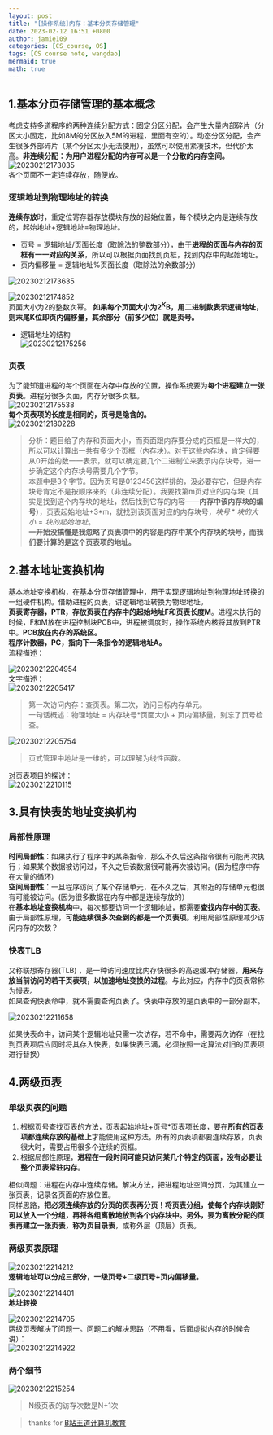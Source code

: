```yaml
---
layout: post
title: "[操作系统]内存：基本分页存储管理"
date: 2023-02-12 16:51 +0800
author: jamie109
categories: [CS_course, OS]
tags: [CS course note, wangdao]
mermaid: true
math: true
---
```

## 1.基本分页存储管理的基本概念 
考虑支持多道程序的两种连续分配方式：固定分区分配，会产生大量内部碎片（分区大小固定，比如8M的分区放入5M的进程，里面有空的）。动态分区分配，会产生很多外部碎片（某个分区太小无法使用），虽然可以使用紧凑技术，但代价太高。**非连续分配：为用户进程分配的内存可以是一个分散的内存空间。**   
 ![20230212173035](https://cdn.jsdelivr.net/gh/jamie109/my-img/for-VSCode/20230212173035.png)   
 各个页面不一定连续存放，随便放。   
### 逻辑地址到物理地址的转换   
**连续存放**时，重定位寄存器存放模块存放的起始位置，每个模块之内是连续存放的，起始地址+逻辑地址=物理地址。  
* 页号 = 逻辑地址/页面长度（取除法的整数部分），由于**进程的页面与内存的页框有一一对应的关系**，所以可以根据页面找到页框，找到内存中的起始地址。    
* 页内偏移量 = 逻辑地址%页面长度（取除法的余数部分）  

![20230212173635](https://cdn.jsdelivr.net/gh/jamie109/my-img/for-VSCode/20230212173635.png)

![20230212174852](https://cdn.jsdelivr.net/gh/jamie109/my-img/for-VSCode/20230212174852.png)   
页面大小为2的整数次幂。
**如果每个页面大小为$2^{K}$B，用二进制数表示逻辑地址，则末尾K位即页内偏移量，其余部分（前多少位）就是页号。**   
* 逻辑地址的结构    
  ![20230212175256](https://cdn.jsdelivr.net/gh/jamie109/my-img/for-VSCode/20230212175256.png)

### 页表   
为了能知道进程的每个页面在内存中存放的位置，操作系统要为**每个进程建立一张页表**。进程分很多页面，内存分很多页框。   
![20230212175538](https://cdn.jsdelivr.net/gh/jamie109/my-img/for-VSCode/20230212175538.png)   
**每个页表项的长度是相同的，页号是隐含的。**   
![20230212180228](https://cdn.jsdelivr.net/gh/jamie109/my-img/for-VSCode/20230212180228.png)   
>分析：题目给了内存和页面大小，而页面跟内存要分成的页框是一样大的，所以可以计算出一共有多少个页框（内存块）。对于这些内存块，肯定得要从0开始的数一一表示，就可以确定要几个二进制位来表示内存块号，进一步确定这个内存块号需要几个字节。   
>本题中是3个字节。因为页号是0123456这样排的，没必要存它，但是内存块号肯定不是按顺序来的（非连续分配）。我要找第m页对应的内存块（其实是找到这个内存块的地址，然后找到它存的内容——**内存中该内存块的编号**），页表起始地址+3*m，就找到该页面对应的内存块号，$块号*块的大小=块的起始地址$。   
>**一开始没搞懂是我忽略了页表项中的内容是内存中某个内存块的块号，而我们要计算的是这个页表项的地址。**    

## 2.基本地址变换机构   
基本地址变换机构，在基本分页存储管理中，用于实现逻辑地址到物理地址转换的一组硬件机构。借助进程的页表，讲逻辑地址转换为物理地址。   
**页表寄存器，PTR，存放页表在内存中的起始地址F和页表长度M**。进程未执行的时候，F和M放在进程控制块PCB中，进程被调度时，操作系统内核将其放到PTR中。**PCB放在内存的系统区。**    
**程序计数器，PC，指向下一条指令的逻辑地址A。**   
流程描述： 

![20230212204954](https://cdn.jsdelivr.net/gh/jamie109/my-img/for-VSCode/20230212204954.png)   
文字描述：  
![20230212205417](https://cdn.jsdelivr.net/gh/jamie109/my-img/for-VSCode/20230212205417.png)   
>第一次访问内存：查页表。第二次，访问目标内存单元。    
>一句话概述：物理地址 = 内存块号*页面大小 + 页内偏移量，别忘了页号检查。   

![20230212205754](https://cdn.jsdelivr.net/gh/jamie109/my-img/for-VSCode/20230212205754.png)  
>页式管理中地址是一维的，可以理解为线性函数。  

对页表项目的探讨：  
![20230212210115](https://cdn.jsdelivr.net/gh/jamie109/my-img/for-VSCode/20230212210115.png)

## 3.具有**快表**的地址变换机构   

### 局部性原理   
**时间局部性**：如果执行了程序中的某条指令，那么不久后这条指令很有可能再次执行；如果某个数据被访问过，不久之后该数据很可能再次被访问。(因为程序中存在大量的循环)    
**空间局部性**：一旦程序访问了某个存储单元，在不久之后，其附近的存储单元也很有可能被访问。(因为很多数据在内存中都是连续存放的）    
在**基本地址变换机构**中，每次都要访问一个逻辑地址，都需要**查找内存中的页表**。由于局部性原理，**可能连续很多次查到的都是一个页表项**。利用局部性原理减少访问内存的次数？    
### 快表TLB   
又称联想寄存器(TLB) ，是一种访问速度比内存快很多的高速缓冲存储器，**用来存放当前访问的若干页表项，以加速地址变换的过程**。与此对应，内存中的页表常称为慢表。  
如果查询快表命中，就不需要查询页表了。快表中存放的是页表中的一部分副本。

![20230212211658](https://cdn.jsdelivr.net/gh/jamie109/my-img/for-VSCode/20230212211658.png)   

如果快表命中，访问某个逻辑地址只需一次访存，若不命中，需要两次访存（在找到页表项后应同时将其存入快表，如果快表已满，必须按照一定算法对旧的页表项进行替换）   
## 4.两级页表   
### 单级页表的问题  
1. 根据页号查找页表的方法，页表起始地址+页号*页表项长度，要在**所有的页表项都连续存放的基础上**才能使用这种方法。所有的页表项都要连续存放，页表很大时，需要占用很多个连续的页框。   
2. 根据局部性原理，**进程在一段时间可能只访问某几个特定的页面，没有必要让整个页表常驻内存**。  

相似问题：进程在内存中连续存储。解决方法，把进程地址空间分页，为其建立一张页表，记录各页面的存放位置。   
同样思路，**把必须连续存放的分页的页表再分页！**将页表分组，使每个内存块刚好可以放入一个分组，再将各组离散地放到各个内存块中。另外，要为离散分配的页表再建立一张页表，称为**页目录表**，或称外层（顶层）页表。

### 两级页表原理   
![20230212214212](https://cdn.jsdelivr.net/gh/jamie109/my-img/for-VSCode/20230212214212.png)   
**逻辑地址可以分成三部分，一级页号+二级页号+页内偏移量。**

![20230212214401](https://cdn.jsdelivr.net/gh/jamie109/my-img/for-VSCode/20230212214401.png)  
**地址转换**

![20230212214705](https://cdn.jsdelivr.net/gh/jamie109/my-img/for-VSCode/20230212214705.png)   
两级页表解决了问题一。问题二的解决思路（不用看，后面虚拟内存的时候会讲）：  
![20230212214922](https://cdn.jsdelivr.net/gh/jamie109/my-img/for-VSCode/20230212214922.png)

### 两个细节   
![20230212215254](https://cdn.jsdelivr.net/gh/jamie109/my-img/for-VSCode/20230212215254.png)  
>N级页表的访存次数是N+1次

> thanks for [B站王道计算机教育](https://www.bilibili.com/video/BV1YE411D7nH?p=8&spm_id_from=pageDriver&vd_source=38881132948112534788036151fc388f)
